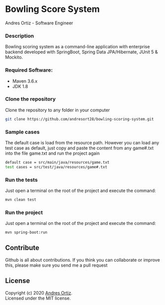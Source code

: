 # Bowling Score System

Andres Ortiz - Software Engineer

### Description
Bowling scoring system as a command-line application with enterprise backend developed with SpringBoot, Spring Data JPA/Hibernate, JUnit 5 & Mockito.

### Required Software:
* Maven 3.6.x
* JDK 1.8

### Clone the repository
Clone the repository to any folder in your computer
```sh
git clone https://github.com/andresort28/bowling-scoring-system.git
```

### Sample cases
The default case is load from the resource path. However you can load any test case as default, just copy and paste the content from any game#.txt into the file game.txt and run the project again
```sh
default case = src/main/java/resources/game.txt
test cases = src/test/java/resources/game#.txt
```

### Run the tests
Just open a terminal on the root of the project and execute the command:
```sh
mvn clean test
```

### Run the project
Just open a terminal on the root of the project and execute the command:
```sh
mvn spring-boot:run
```

## Contribute
Github is all about contributions. If you think you can collaborate or improve this, please make sure you send me a pull request

## License
Copyright (c) 2020 [Andres Ortiz](https://www.linkedin.com/in/andresortiz28).  
Licensed under the MIT license.
